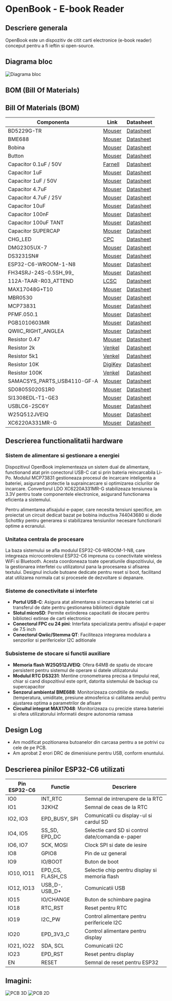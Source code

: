 # OpenBook - E-book Reader

## Descriere generala

OpenBook este un dispozitiv de citit carti electronice (e-book reader) conceput pentru a fi ieftin si open-source.

## Diagrama bloc

![Diagrama bloc](Images/block_diagram.png)

## BOM (Bill Of Materials)

## Bill Of Materials (BOM)
| Componenta                 | Link                                                                                                                                                                | Datasheet                                               |
|-----------------------------|-----------------------------------------------------------------------------------------------------------------------------------------------------------------------------|---------------------------------------------------------|
| BD5229G-TR                  | [Mouser](https://ro.mouser.com/ProductDetail/ROHM-Semiconductor/BD5229G-TR?qs=4kLU8WoGk0vvnhrrYwdszw%3D%3D)                                                                 | [Datasheet](https://fscdn.rohm.com/en/products/databook/datasheet/ic/power/voltage_detector/bd52xxg-e.pdf)|
| BME688                      | [Mouser](https://ro.mouser.com/ProductDetail/Bosch-Sensortec/BME688?qs=IS%252B4QmGtzzqQoVDscqwx3A%3D%3D)                                                           | [Datasheet](https://ro.mouser.com/datasheet/2/783/bst_bme688_fl000-2307034.pdf)|
| Bobina                      | [Mouser](https://ro.mouser.com/ProductDetail/Wurth-Elektronik/744043680?qs=PGXP4M47uW6VkZq%252BkzjrHA%3D%3D)                                                                | [Datasheet](https://www.we-online.com/components/products/datasheet/744043680.pdf)|
| Button                      | [Mouser](https://ro.mouser.com/ProductDetail/CK/KMR221GULCLFS?qs=u2NJ%252B70r0goBXaNk7IrU0Q%3D%3D)                                                                          |[Datasheet](https://www.ckswitches.com/media/1479/kmr2.pdf)|
| Capacitor 0.1uF / 50V       | [Farnell](https://ro.farnell.com/multicomp-pro/mcmlr50v104kx7r/ceramic-capacitor-0-1uf-50v-x7r/dp/1600875?srsltid=AfmBOop-NuqSwaWYAsNDvdMnjraBeqfj0sl8f99iLZ_KJc8xpnT4fSqT) | [Datasheet](https://www.farnell.com/datasheets/2873577.pdf?_gl=1*x28a2*_gcl_au*MTYwODAzNzc2OC4xNzQzNDM1MjM4)|
| Capacitor 1uF               | [Mouser](https://ro.mouser.com/ProductDetail/KEMET/C0402C105K9PACTU?qs=UdQET6xYxVCMExqTDkuPeQ%3D%3D)                                                                        | [Datasheet](https://ro.mouser.com/datasheet/2/447/KEM_C1006_X5R_SMD-3316465.pdf)|
| Capacitor 1uF / 50V         | [Mouser](https://ro.mouser.com/ProductDetail/TDK/C1608X7R1H105K080AB?qs=sGAEpiMZZMsh%252B1woXyUXjwVqLNpRsvnQGmKhuYn4DWE%3D)                                                 | [Datasheet](https://product.tdk.com/system/files/dam/doc/product/capacitor/ceramic/mlcc/catalog/mlcc_commercial_general_en.pdf)|
| Capacitor 4.7uF             | [Mouser](https://ro.mouser.com/ProductDetail/KEMET/C0402C475M9PAC7411?qs=cpo3%2FpBou2jRzZxyxJnMGg%3D%3D)                                                                    | [Datasheet](https://ro.mouser.com/datasheet/2/447/KEM_C1006_X5R_SMD-3316465.pdf)|
| Capacitor 4.7uF / 25V       | [Mouser](https://ro.mouser.com/ProductDetail/KYOCERA-AVX/12063C475KAZ2A?qs=%252BdQmOuGyFcG3LdbVp5waMw%3D%3D)                                                                | [Datasheet](https://ro.mouser.com/datasheet/2/40/X7RDielectric-2943470.pdf)|
| Capacitor 10uF              | [Mouser](https://ro.mouser.com/ProductDetail/KEMET/C0402C106M9PACTU?qs=x4XeXhDQKnp%252Bz0lMlwMC3A%3D%3D)                                                                    | [Datasheet](https://ro.mouser.com/datasheet/2/447/KEM_C1006_X5R_SMD-3316465.pdf)|
| Capacitor 100nF             | [Mouser](https://ro.mouser.com/ProductDetail/KEMET/C0402C104K4RAL?qs=pIZUS6sqCWCaMuP2QVR%2Fog%3D%3D)                                                                        | [Datasheet](https://ro.mouser.com/datasheet/2/447/KEM_C1018_X7R_SnPb_SMD-3316276.pdf)|
| Capacitor 100uF TANT        | [Mouser](https://ro.mouser.com/ProductDetail/KYOCERA-AVX/TAJW107M010RNJ?qs=Wtp%252Bf%2FAeVqIH8v1VxV%252B1Rg%3D%3D)                                                          | [Datasheet](https://ro.mouser.com/datasheet/2/40/TAJ-3165264.pdf)|
| Capacitor SUPERCAP          | [Mouser](https://ro.mouser.com/ProductDetail/Seiko-Semiconductors/CPH3225A?qs=3etwrb1wR%252BhUOph6lAO7eg%3D%3D)                                                             | [Datasheet](https://ro.mouser.com/datasheet/2/360/Seiko_Instruments_MicroBattery_E_20230330_2024Jan_-3561061.pdf)|
| CHG_LED                     | [CPC](https://cpc.farnell.com/kingbright/kpg-1608zgc/led-smd-0603-grn/dp/SC20796)                                                                                           | [Datasheet](https://www.farnell.com/datasheets/2046349.pdf)|
| DMG2305UX-7                 | [Mouser](https://ro.mouser.com/ProductDetail/Diodes-Incorporated/DMG2305UX-7?qs=L1DZKBg7t5F%2FNBHrjfxC%252Bg%3D%3D)                                                         | [Datasheet](https://www.diodes.com/assets/Datasheets/DMG2305UX.pdf)|
| DS3231SN#                   | [Mouser](https://ro.mouser.com/ProductDetail/Analog-Devices-Maxim-Integrated/DS3231SN?qs=1eQvB6Dk1vhUlr8%2FOrV0Fw%3D%3D)                                                    | [Datasheet](https://ro.mouser.com/datasheet/2/609/DS3231-3421123.pdf)|
| ESP32-C6-WROOM-1-N8         | [Mouser](https://ro.mouser.com/ProductDetail/Espressif-Systems/ESP32-C6-WROOM-1-N8?qs=8Wlm6%252BaMh8ST02Gmwp74cw%3D%3D)                                                    | [Datasheet](https://ro.mouser.com/datasheet/2/891/Espressif_ESP32_C6_WROOM_1__Datasheet_V0_1_PRELIMI-3239987.pdf)|
| FH34SRJ-24S-0.5SH_99_       | [Mouser](https://ro.mouser.com/ProductDetail/Hirose-Connector/FH34SRJ-24S-0.5SH99?qs=vcbW%252B4%252BSTIpKBl5ap9J8Fw%3D%3D)                                                  | [Datasheet](https://ro.mouser.com/datasheet/2/185/FH34SRJ_24S_0_5SH_99__CL0580_1255_6_99_2DDrawing_0-1615044.pdf)|
| 112A-TAAR-R03_ATTEND        | [LCSC](https://www.lcsc.com/product-detail/SD-Card-Connectors_Attend-Technology-112A-TAAR-R03_C6970445.html)                                                                | [Datasheet](https://www.lcsc.com/datasheet/lcsc_datasheet_2411220717_Attend-Technology-112A-TAAR-R03_C6970445.pdf)|
| MAX17048G+T10               | [Mouser](https://ro.mouser.com/ProductDetail/Analog-Devices-Maxim-Integrated/MAX17048G%2bT10?qs=D7PJwyCwLAoGnnn8jEPRBQ%3D%3D)                                               | [Datasheet](https://ro.mouser.com/datasheet/2/609/MAX17048_MAX17049-3469099.pdf)|
| MBR0530                     | [Mouser](https://ro.mouser.com/ProductDetail/onsemi/MBR0530T3G?qs=3JMERSakebpEmdUS6GetdQ%3D%3D)                                                                             | [Datasheet](https://www.onsemi.com/products/discrete-power-modules/schottky-diodes-schottky-rectifiers/mbr0530t3g)|
| MCP73831                    | [Mouser](https://ro.mouser.com/ProductDetail/Microchip-Technology/MCP73831-2ACI-MC?qs=hH%252BOa0VZEiBneYTVdpuVdg%3D%3D)                                                     | [Datasheet](https://ro.mouser.com/datasheet/2/268/MCP73831_Family_Data_Sheet_DS20001984H-3441711.pdf)|
| PFMF.050.1                  | [Mouser](https://ro.mouser.com/ProductDetail/Schurter/PFMF.050.2?qs=1auRipcfynCums5v1iucSA%3D%3D)                                                                           | [Datasheet](https://ro.mouser.com/datasheet/2/358/typ_PFMF-1275918.pdf)|
| PGB1010603MR                | [Mouser](https://ro.mouser.com/ProductDetail/Littelfuse/PGB1010603MR?qs=gu7KAQ731URLg4GSnNNN7Q%3D%3D)                                                                       | [Datasheet](https://www.littelfuse.com/assetdocs/pulseguard-esd-suppressors-pgb1-datasheet?assetguid=8a337998-d54d-466b-be4e-dc5bcd1f9321)|
| QWIIC_RIGHT_ANGLEA          | [Mouser](https://ro.mouser.com/ProductDetail/JST-Commercial/SM04B-SRSS-TBLFSN?qs=cdbOS8ANM9B3FdyA6cNU2A%3D%3D)                                                              | [Datasheet](https://ro.mouser.com/datasheet/2/564/eSR_SZ-3476820.pdf)|
| Resistor 0.47               | [Mouser](https://ro.mouser.com/ProductDetail/Vishay-Beyschlag/MCT06030C4700FP500?qs=XsZ9OvPb0dt82KlzjdcMjQ%3D%3D)                                                           | [Datasheet](https://www.vishay.com/docs/28705/mcx0x0xpro.pdf)|
| Resistor 2k                 | [Venkel](https://www.venkel.com/part/CR0402-16W-2002FT)                                                                                                                     | [Datasheet](https://data.venkel.com/documents/cr-series?_gl=1*1sqolfs*_ga*MTAzMTIxOTYyMS4xNzQzNzU5MjAy*_ga_JRKGBZNVM8*MTc0Mzc1OTIwMS4xLjEuMTc0Mzc1OTY2OS4zNC4wLjA.)|
| Resistor 5k1                | [Venkel](https://venkel.com/part/CR0402-10W-5101FT)                                                                                                                         | [Datasheet](https://data.venkel.com/documents/cr-series?_gl=1*1e041jc*_ga*MTAzMTIxOTYyMS4xNzQzNzU5MjAy*_ga_JRKGBZNVM8*MTc0Mzc1OTIwMS4xLjEuMTc0Mzc1OTU2Ny41MS4wLjA.)|
| Resistor 10K                | [DigiKey](https://www.digikey.com/en/products/detail/venkel/CR0402-10W-102JT/12332774)                                                                                      | [Datasheet](https://data.venkel.com/documents/cr-series?_gl=1*mn27ew*_ga*MTAzMTIxOTYyMS4xNzQzNzU5MjAy*_ga_JRKGBZNVM8*MTc0Mzc1OTIwMS4xLjAuMTc0Mzc1OTIwMi41OS4wLjA.)|
| Resistor 100K               | [Venkel](https://venkel.com/part/CR0402-16W-1003FT)                                                                                                                         | [Datasheet](https://data.venkel.com/documents/cr-series?_gl=1*oleae1*_ga*MTAzMTIxOTYyMS4xNzQzNzU5MjAy*_ga_JRKGBZNVM8*MTc0Mzc1OTIwMS4xLjEuMTc0Mzc1OTM0My4zNi4wLjA.)|
| SAMACSYS_PARTS_USB4110-GF-A | [Mouser](https://ro.mouser.com/ProductDetail/GCT/USB4110-GF-A?qs=KUoIvG%2F9IlYiZvIXQjyJeA%3D%3D)                                                            | [Datasheet](https://ro.mouser.com/datasheet/2/837/GCT_USB4110_Product_Drawing___20k_cycles-3455479.pdf)|
| SD0805S020S1R0              | [Mouser](https://ro.mouser.com/ProductDetail/KYOCERA-AVX/SD0805S020S1R0?qs=jCA%252BPfw4LHbpkAoSnwrdjw%3D%3D)                                                                | [Datasheet](https://ro.mouser.com/datasheet/2/40/schottky-3165252.pdf)|
| SI1308EDL-T1-GE3            | [Mouser](https://ro.mouser.com/ProductDetail/Vishay-Semiconductors/SI1308EDL-T1-GE3?qs=bX1%252BNvsK%2FBramh9tgpOaEw%3D%3D)                                                  | [Datasheet](https://www.vishay.com/docs/63399/si1308edl.pdf)|
| USBLC6-2SC6Y                | [Mouser](https://ro.mouser.com/ProductDetail/STMicroelectronics/USBLC6-2SC6Y?qs=gNDSiZmRJS%2FOgDexvXkdow%3D%3D)                                                             | [Datasheet](https://ro.mouser.com/datasheet/2/389/usblc6_2sc6y-1852505.pdf)|
| W25Q512JVEIQ                | [Mouser](https://ro.mouser.com/ProductDetail/Winbond/W25Q512JVEIQ?qs=l7cgNqFNU1jw6svr3at6tA%3D%3D)                                                           | [Datasheet](https://ro.mouser.com/datasheet/2/949/Winbond_W25Q512JV_Datasheet-3240039.pdf)|
| XC6220A331MR-G              | [Mouser](https://ro.mouser.com/ProductDetail/Torex-Semiconductor/XC6220A331MR-G?qs=AsjdqWjXhJ8ZSWznL1J0gg%3D%3D)                                                            | [Datasheet](https://ro.mouser.com/datasheet/2/760/xc6220-3371556.pdf)|


## Descrierea functionalitatii hardware

### Sistem de alimentare si gestionare a energiei

Dispozitivul OpenBook implementeaza un sistem dual de alimentare, functionand atat prin conectorul USB-C cat si prin bateria reincarcabila Li-Po. Modulul MCP73831 gestioneaza procesul de incarcare inteligenta a bateriei, asigurand protectie la supraincarcare si optimizarea ciclurilor de incarcare. Convertorul LDO XC6220A331MR-G stabilizeaza tensiunea la 3.3V pentru toate componentele electronice, asigurand functionarea eficienta a sistemului.

Pentru alimentarea afisajului e-paper, care necesita tensiuni specifice, am proiectat un circuit dedicat bazat pe bobina inductiva 744043680 si diode Schottky pentru generarea si stabilizarea tensiunilor necesare functionarii optime a ecranului.

### Unitatea centrala de procesare

La baza sistemului se afla modulul ESP32-C6-WROOM-1-N8, care integreaza microcontrolerul ESP32-C6 impreuna cu conectivitate wireless WiFi si Bluetooth. Acesta coordoneaza toate operatiunile dispozitivului, de la gestionarea interfetei cu utilizatorul pana la procesarea si afisarea textului. Designul include butoane dedicate pentru reset si boot, facilitand atat utilizarea normala cat si procesele de dezvoltare si depanare.

### Sisteme de conectivitate si interfete

- **Portul USB-C**: Asigura atat alimentarea si incarcarea bateriei cat si transferul de date pentru gestionarea bibliotecii digitale
- **Slotul microSD**: Permite extinderea capacitatii de stocare pentru biblioteci extinse de carti electronice
- **Conectorul FPC cu 24 pini**: Interfata specializata pentru afisajul e-paper de 7.5 inch
- **Conectorul Qwiic/Stemma QT**: Faciliteaza integrarea modulara a senzorilor si perifericelor I2C aditionale

### Subsisteme de stocare si functii auxiliare

- **Memoria flash W25Q512JVEIQ**: Ofera 64MB de spatiu de stocare persistent pentru sistemul de operare si datele utilizatorului
- **Modulul RTC DS3231**: Mentine cronometrarea precisa a timpului real, chiar si cand dispozitivul este oprit, datorita sistemului de backup cu supercapacitor
- **Senzorul ambiental BME688**: Monitorizeaza conditiile de mediu (temperatura, umiditate, presiune atmosferica si calitatea aerului) pentru ajustarea optima a parametrilor de afisare
- **Circuitul integrat MAX17048**: Monitorizeaza cu precizie starea bateriei si ofera utilizatorului informatii despre autonomia ramasa

## Design Log
- Am modificat pozitionarea butoanelor din carcasa pentru a se potrivi cu cele de pe PCB.
- Am aprobat 2 erori DRC de dimenisiune pentru USB, conform enuntului.

## Descrierea pinilor ESP32-C6 utilizati

| Pin ESP32-C6 | Functie | Descriere |
|--------------|---------|-----------|
| IO0 | INT_RTC | Semnal de intrerupere de la RTC |
| IO1 | 32KHZ | Semnal de ceas de la RTC |
| IO2, IO3 | EPD_BUSY, SPI | Comunicatii cu display-ul si cardul SD |
| IO4, IO5 | SS_SD, EPD_DC | Selectie card SD si control date/comanda e-paper |
| IO6, IO7 | SCK, MOSI | Clock SPI si date de iesire |
| IO8 | GPIO8 | Pin de uz general |
| IO9 | IO/BOOT | Buton de boot |
| IO10, IO11 | EPD_CS, FLASH_CS | Selectie chip pentru display si memoria flash |
| IO12, IO13 | USB_D-, USB_D+ | Comunicatii USB |
| IO15 | IO/CHANGE | Buton de schimbare pagina |
| IO18 | RTC_RST | Reset pentru RTC |
| IO19 | I2C_PW | Control alimentare pentru perifericele I2C |
| IO20 | EPD_3V3_C | Control alimentare pentru display |
| IO21, IO22 | SDA, SCL | Comunicatii I2C |
| IO23 | EPD_RST | Reset pentru display |
| EN | RESET | Semnal de reset pentru ESP32 |

## Imagini:
![PCB 3D](Images/3D-PCB.PNG)
![PCB 2D](Images/2D-PCB.PNG)